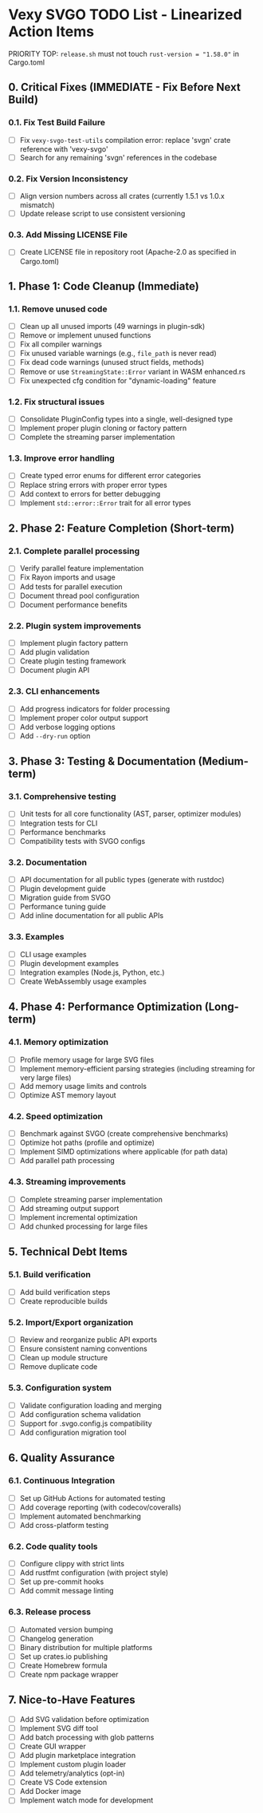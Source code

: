 # Vexy SVGO TODO List - Linearized Action Items

PRIORITY TOP: `release.sh` must not touch `rust-version = "1.58.0"` in Cargo.toml

## 0. Critical Fixes (IMMEDIATE - Fix Before Next Build)

### 0.1. Fix Test Build Failure

- [ ] Fix `vexy-svgo-test-utils` compilation error: replace 'svgn' crate reference with 'vexy-svgo'
- [ ] Search for any remaining 'svgn' references in the codebase

### 0.2. Fix Version Inconsistency

- [ ] Align version numbers across all crates (currently 1.5.1 vs 1.0.x mismatch)
- [ ] Update release script to use consistent versioning

### 0.3. Add Missing LICENSE File

- [ ] Create LICENSE file in repository root (Apache-2.0 as specified in Cargo.toml)

## 1. Phase 1: Code Cleanup (Immediate)

### 1.1. Remove unused code

- [ ] Clean up all unused imports (49 warnings in plugin-sdk)
- [ ] Remove or implement unused functions
- [ ] Fix all compiler warnings
- [ ] Fix unused variable warnings (e.g., `file_path` is never read)
- [ ] Fix dead code warnings (unused struct fields, methods)
- [ ] Remove or use `StreamingState::Error` variant in WASM enhanced.rs
- [ ] Fix unexpected cfg condition for "dynamic-loading" feature

### 1.2. Fix structural issues

- [ ] Consolidate PluginConfig types into a single, well-designed type
- [ ] Implement proper plugin cloning or factory pattern
- [ ] Complete the streaming parser implementation

### 1.3. Improve error handling

- [ ] Create typed error enums for different error categories
- [ ] Replace string errors with proper error types
- [ ] Add context to errors for better debugging
- [ ] Implement `std::error::Error` trait for all error types

## 2. Phase 2: Feature Completion (Short-term)

### 2.1. Complete parallel processing

- [ ] Verify parallel feature implementation
- [ ] Fix Rayon imports and usage
- [ ] Add tests for parallel execution
- [ ] Document thread pool configuration
- [ ] Document performance benefits

### 2.2. Plugin system improvements

- [ ] Implement plugin factory pattern
- [ ] Add plugin validation
- [ ] Create plugin testing framework
- [ ] Document plugin API

### 2.3. CLI enhancements

- [ ] Add progress indicators for folder processing
- [ ] Implement proper color output support
- [ ] Add verbose logging options
- [ ] Add `--dry-run` option

## 3. Phase 3: Testing & Documentation (Medium-term)

### 3.1. Comprehensive testing

- [ ] Unit tests for all core functionality (AST, parser, optimizer modules)
- [ ] Integration tests for CLI
- [ ] Performance benchmarks
- [ ] Compatibility tests with SVGO configs

### 3.2. Documentation

- [ ] API documentation for all public types (generate with rustdoc)
- [ ] Plugin development guide
- [ ] Migration guide from SVGO
- [ ] Performance tuning guide
- [ ] Add inline documentation for all public APIs

### 3.3. Examples

- [ ] CLI usage examples
- [ ] Plugin development examples
- [ ] Integration examples (Node.js, Python, etc.)
- [ ] Create WebAssembly usage examples

## 4. Phase 4: Performance Optimization (Long-term)

### 4.1. Memory optimization

- [ ] Profile memory usage for large SVG files
- [ ] Implement memory-efficient parsing strategies (including streaming for very large files)
- [ ] Add memory usage limits and controls
- [ ] Optimize AST memory layout

### 4.2. Speed optimization

- [ ] Benchmark against SVGO (create comprehensive benchmarks)
- [ ] Optimize hot paths (profile and optimize)
- [ ] Implement SIMD optimizations where applicable (for path data)
- [ ] Add parallel path processing

### 4.3. Streaming improvements

- [ ] Complete streaming parser implementation
- [ ] Add streaming output support
- [ ] Implement incremental optimization
- [ ] Add chunked processing for large files

## 5. Technical Debt Items

### 5.1. Build verification

- [ ] Add build verification steps
- [ ] Create reproducible builds

### 5.2. Import/Export organization

- [ ] Review and reorganize public API exports
- [ ] Ensure consistent naming conventions
- [ ] Clean up module structure
- [ ] Remove duplicate code

### 5.3. Configuration system

- [ ] Validate configuration loading and merging
- [ ] Add configuration schema validation
- [ ] Support for .svgo.config.js compatibility
- [ ] Add configuration migration tool

## 6. Quality Assurance

### 6.1. Continuous Integration

- [ ] Set up GitHub Actions for automated testing
- [ ] Add coverage reporting (with codecov/coveralls)
- [ ] Implement automated benchmarking
- [ ] Add cross-platform testing

### 6.2. Code quality tools

- [ ] Configure clippy with strict lints
- [ ] Add rustfmt configuration (with project style)
- [ ] Set up pre-commit hooks
- [ ] Add commit message linting

### 6.3. Release process

- [ ] Automated version bumping
- [ ] Changelog generation
- [ ] Binary distribution for multiple platforms
- [ ] Set up crates.io publishing
- [ ] Create Homebrew formula
- [ ] Create npm package wrapper

## 7. Nice-to-Have Features

- [ ] Add SVG validation before optimization
- [ ] Implement SVG diff tool
- [ ] Add batch processing with glob patterns
- [ ] Create GUI wrapper
- [ ] Add plugin marketplace integration
- [ ] Implement custom plugin loader
- [ ] Add telemetry/analytics (opt-in)
- [ ] Create VS Code extension
- [ ] Add Docker image
- [ ] Implement watch mode for development
